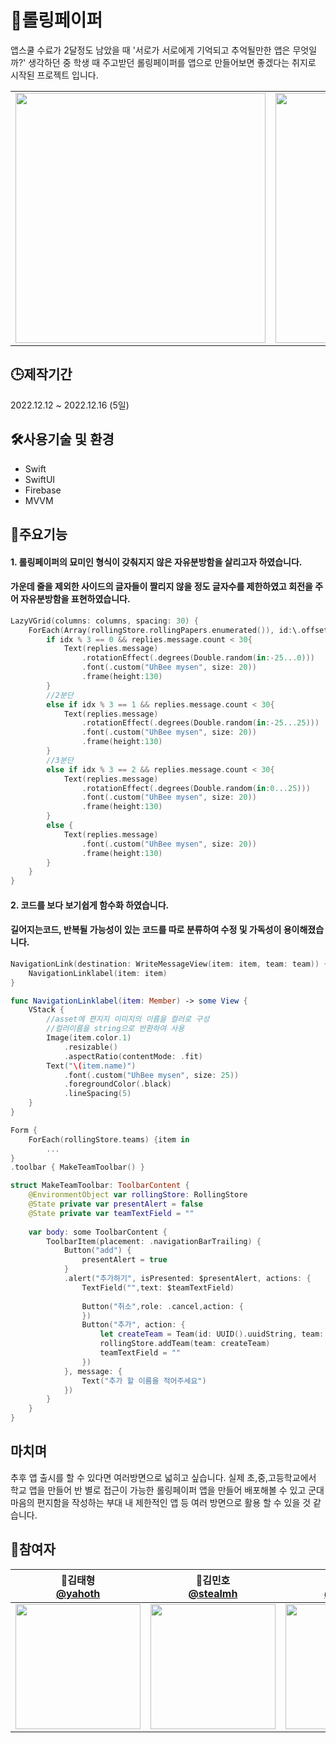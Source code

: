 # 🦁롤링페이퍼

앱스쿨 수료가 2달정도 남았을 때 '서로가 서로에게 기억되고 추억될만한 앱은 무엇일까?' 생각하던 중 학생 때 주고받던 롤링페이퍼를 앱으로 만들어보면 좋겠다는 취지로 시작된 프로젝트 입니다.

<table>
  <tr>
    <td>
      <img alt="" src="https://user-images.githubusercontent.com/66459715/210161392-7bd082b4-6429-43cd-8543-8e7636fdb0ef.png" width="400">
    </td>
    <td>
      <img alt="" src="https://user-images.githubusercontent.com/66459715/210161395-5dcedf47-ab5b-4d1f-ac7d-deada8683dae.png" width="400">
    </td>
    <td>
      <img alt="" src="https://user-images.githubusercontent.com/66459715/210161398-3ecd6c02-344c-482d-b8e2-9aaeecdbdd87.png" width="400">
    </td>
        <td>
      <img alt="" src="https://user-images.githubusercontent.com/66459715/210161400-1f5edcdd-89e9-4f27-b007-e74860820b68.png" width="400">
    </td>
        <td>
      <img alt="" src="https://user-images.githubusercontent.com/66459715/210161402-017d9f01-f056-4ca5-ae29-74ae80c5d0c3.png" width="400">
    </td>
  </tr>
</table>

## 🕒제작기간

2022.12.12 ~ 2022.12.16 (5일)

## 🛠사용기술 및 환경
- Swift
- SwiftUI
- Firebase
- MVVM

## 🧐주요기능

#### 1. 롤링페이퍼의 묘미인 형식이 갖춰지지 않은 자유분방함을 살리고자 하였습니다.
#### 가운데 줄을 제외한 사이드의 글자들이 짤리지 않을 정도 글자수를 제한하였고 회전을 주어 자유분방함을 표현하였습니다.
```swift
LazyVGrid(columns: columns, spacing: 30) {
    ForEach(Array(rollingStore.rollingPapers.enumerated()), id:\.offset){ idx,replies in
        if idx % 3 == 0 && replies.message.count < 30{
            Text(replies.message)
                .rotationEffect(.degrees(Double.random(in:-25...0)))
                .font(.custom("UhBee mysen", size: 20))
                .frame(height:130)
        }
        //2분단
        else if idx % 3 == 1 && replies.message.count < 30{
            Text(replies.message)
                .rotationEffect(.degrees(Double.random(in:-25...25)))
                .font(.custom("UhBee mysen", size: 20))
                .frame(height:130)
        }
        //3분단
        else if idx % 3 == 2 && replies.message.count < 30{
            Text(replies.message)
                .rotationEffect(.degrees(Double.random(in:0...25)))
                .font(.custom("UhBee mysen", size: 20))
                .frame(height:130)
        }
        else {
            Text(replies.message)
                .font(.custom("UhBee mysen", size: 20))
                .frame(height:130)
        }
    }
}
```

#### 2. 코드를 보다 보기쉽게 함수화 하였습니다.
#### 길어지는코드, 반복될 가능성이 있는 코드를 따로 분류하여 수정 및 가독성이 용이해졌습니다.
```swift
NavigationLink(destination: WriteMessageView(item: item, team: team)) {                               
    NavigationLinklabel(item: item)
}

func NavigationLinklabel(item: Member) -> some View {
    VStack {
        //asset에 편지지 이미지의 이름을 컬러로 구성
        //컬러이름을 string으로 반환하여 사용
        Image(item.color.1)
            .resizable()
            .aspectRatio(contentMode: .fit)
        Text("\(item.name)")
            .font(.custom("UhBee mysen", size: 25))
            .foregroundColor(.black)
            .lineSpacing(5)
    }
}
```
```swift
Form {
    ForEach(rollingStore.teams) {item in
        ...
}  
.toolbar { MakeTeamToolbar() }

struct MakeTeamToolbar: ToolbarContent {
    @EnvironmentObject var rollingStore: RollingStore
    @State private var presentAlert = false
    @State private var teamTextField = ""
    
    var body: some ToolbarContent {
        ToolbarItem(placement: .navigationBarTrailing) {
            Button("add") {
                presentAlert = true
            }
            .alert("추가하기", isPresented: $presentAlert, actions: {
                TextField("",text: $teamTextField)
                
                Button("취소",role: .cancel,action: {
                })
                Button("추가", action: {
                    let createTeam = Team(id: UUID().uuidString, team: teamTextField)
                    rollingStore.addTeam(team: createTeam)
                    teamTextField = ""
                })
            }, message: {
                Text("추가 할 이름을 적어주세요")
            })
        }
    }
}
```

## 마치며

추후 앱 출시를 할 수 있다면 여러방면으로 넓히고 싶습니다. 실제 초,중,고등학교에서 학교 앱을 만들어 반 별로 접근이 가능한 롤링페이퍼 앱을 만들어 배포해볼 수 있고 군대 마음의 편지함을 작성하는 부대 내 제한적인 앱 등 여러 방면으로 활용 할 수 있을 것 같습니다.

## 🌟참여자
| 📎김태형<br/>[@yahoth](https://github.com/yahoth)<br/> | 📎김민호<br/> [@stealmh](https://github.com/stealmh)<br/> | 📎김영서<br/>[@yngddo](https://github.com/suekim999)<br/> |
| :----------------------------------------------------------: | :---------------------------------------------: | :-------------------------------------------------: |
|<img src="https://github.com/yahoth.png?size=200" width=200> | <img src="https://avatars.githubusercontent.com/u/66459715?v=4" width=200>  | <img src="https://github.com/yngddo.png?size=200" width=200> |
